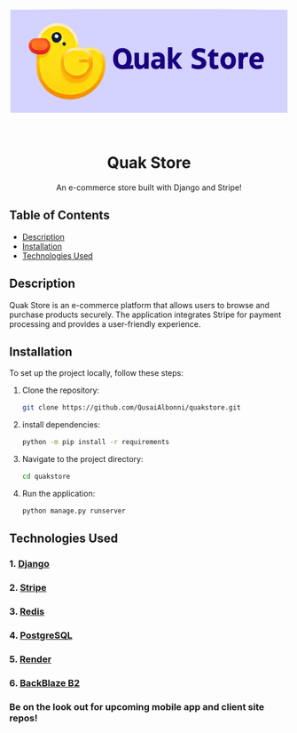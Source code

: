 <p align="center">
  <a href="https://quakstore.onrender.com/">
    <img src="./assets/quakstore.png" alt="QuakStore">
  </a>
</p>

<br>

<h1 align="center"><strong>Quak Store</strong></h1>

<p align="center">An e-commerce store built with Django and Stripe!</p>

## Table of Contents
- [Description](#description)
- [Installation](#installation)
- [Technologies Used](#technologies-used)

## Description
Quak Store is an e-commerce platform that allows users to browse and purchase products securely. The application integrates Stripe for payment processing and provides a user-friendly experience.

## Installation
To set up the project locally, follow these steps:

1. Clone the repository:
   ```bash
   git clone https://github.com/QusaiAlbonni/quakstore.git
   ```
2. install dependencies:
    ```bash
    python -m pip install -r requirements
    ```
3. Navigate to the project directory:
    ```bash
    cd quakstore
    ```
4. Run the application:
    ```bash
    python manage.py runserver
    ```

## Technologies Used
### 1. [Django](https://www.djangoproject.com/)
### 2. [Stripe](https://stripe.com/)
### 3. [Redis](https://redis.io/)
### 4. [PostgreSQL](https://www.postgresql.org/)
### 5. [Render](https://render.com/)
### 6. [BackBlaze B2](https://www.backblaze.com/)

### Be on the look out for upcoming mobile app and client site repos!
